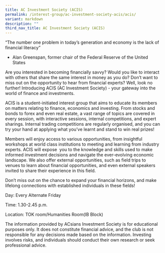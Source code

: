```yaml
---
title: AC Investment Society (ACIS)
permalink: /interest-group/ac-investment-society-acis/acis/
variant: markdown
description: ""
third_nav_title: AC Investment Society (ACIS)
---
```

<p>“The number one problem in today’s generation and economy is the lack
of financial literacy”</p>
<ul>
<li>
<p>Alan Greenspan, former chair of the Federal Reserve of the United States</p>
</li>
</ul>
<p>Are you interested in becoming financially savvy? Would you like to interact
with others that share the same interest in money as you do? Don’t want
to miss out on the opportunity to hear from financial experts? Well, look
no further! Introducing ACIS (AC Investment Society) - your gateway into
the world of finance and investments.</p>
<p>ACIS is a student-initiated interest group that aims to educate its members
on matters relating to finance, economics and investing. From stocks and
bonds to forex and even real estate, a vast range of topics are covered
in every session, with interactive sessions, internal competitions, and
expert sharings. Internal trading competitions are regularly organised,
and you can try your hand at applying what you’ve learnt and stand to win
real prizes!</p>
<p>Members will enjoy access to various opportunities, from insightful workshops
at world class institutions to meeting and learning from industry experts.
ACIS will expose&nbsp; you to the knowledge and skills used to make informed
investment decisions and navigate the ever-evolving economic landscape.
We also offer external opportunities, such as field trips to venues to
learn about financial opportunities, and even external speakers invited
to share their experience in this field.</p>
<p>Don’t miss out on the chance to expand your financial horizons, and make
lifelong connections with established individuals in these fields!</p>
<p>Day: Every Alternate Friday</p>
<p>Time: 1.30-2.45 p.m.</p>
<p>Location: TOK room/Humanities Room(IB Block)</p>
<p>The information provided by ACsians Investment Society is for educational
purposes only. It does not constitute financial advice, and the club is
not responsible for any decisions made based on the information. Investing
involves risks, and individuals should conduct their own research or seek
professional advice.</p>